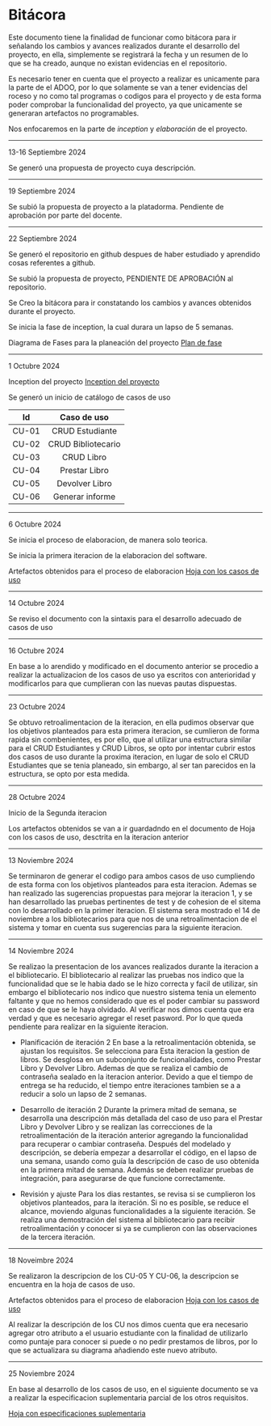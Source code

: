 # Bitácora
Este documento tiene  la finalidad de funcionar como bitácora para ir señalando los cambios y avances realizados durante el desarrollo del proyecto, en ella, 
simplemente se registrará la fecha y un resumen de lo que se ha creado, aunque no existan evidencias en el repositorio.

Es necesario tener en cuenta que el proyecto a realizar es unicamente para la parte de el ADOO, por lo que solamente se van a tener evidencias del roceso y no como tal
programas o codigos para el proyecto y de esta forma poder comprobar la funcionalidad del proyecto, ya que unicamente se generaran artefactos no programables.

Nos enfocaremos en la parte de *inception* y *elaboración* de el proyecto.

---
13-16 Septiembre 2024

 Se generó una propuesta de proyecto cuya descripción. 
 
---
19 Septiembre 2024

Se subió la propuesta de proyecto a la platadorma. Pendiente de aprobación por parte del docente.

---
22 Septiembre 2024

Se generó el repositorio en github despues de haber estudiado y aprendido cosas referentes a github.

Se subió la propuesta de proyecto, PENDIENTE DE APROBACIÓN al repositorio.

Se Creo la bitácora para ir constatando los cambios y avances obtenidos durante el proyecto.

Se inicia la fase de inception, la cual durara un lapso de 5 semanas.

Diagrama de Fases para la planeación del proyecto 
[Plan de fase](https://docs.google.com/spreadsheets/d/1Xcqhgwcz1kIMeJJtNfw12pi4Ewt-2plnp11zW5H0CSo/edit?usp=sharing)


---
1 Octubre 2024

Inception del proyecto
[Inception del proyecto](https://docs.google.com/document/d/1XEQQfUm2zQGOCbRWLspc9hInDOv21CmQQpK9UiW-opE/edit?usp=sharing)

Se generó un inicio de catálogo de casos de uso

|       Id      |     Caso de uso       |
|:---------------:|:-----------------------:|
|  CU-01        |       CRUD Estudiante           |
|  CU-02        |       CRUD Bibliotecario        |
|  CU-03        |       CRUD Libro                |
| CU-04         | Prestar Libro     |
| CU-05         | Devolver Libro                  |
| CU-06        | Generar informe                 |

---
6 Octubre 2024

Se inicia el proceso de elaboracion, de manera solo teorica.

Se inicia la primera iteracion de la elaboracion del software.

Artefactos obtenidos para el proceso de elaboracion
[Hoja con los casos de uso](https://docs.google.com/document/d/1AWval-TtFqC5Wu3j3r3lXO2FV17zrWqh0oRDB_2BRrk/edit?usp=sharing)

---
14 Octubre 2024

Se reviso el documento con la sintaxis para el desarrollo adecuado de casos de uso

--- 
16 Octubre 2024

En base a lo arendido y modificado en el documento anterior se procedio a realizar la actualizacion de los casos de uso ya escritos con anterioridad y 
modificarlos para que cumplieran con las nuevas pautas dispuestas.

---
23 Octubre 2024

Se obtuvo retroalimentacion de la iteracion, en ella pudimos observar que los objetivos planteados para esta primera iteracion, se cumlieron de forma rapida sin combenientes, es por ello, que al utilizar una estructura similar para el CRUD Estudiantes y CRUD Libros, se opto por intentar cubrir estos dos casos de uso durante la proxima iteracion, en lugar de solo el CRUD Estudiantes que se tenia planeado, sin embargo, al ser tan parecidos en la estructura, se opto por esta medida.


---
28 Octubre 2024

Inicio de la Segunda iteracion

Los artefactos obtenidos se van a ir guardadndo en el documento de Hoja con los casos de uso, desctrita en la iteracion anterior

---
13 Noviembre 2024

Se terminaron de generar el codigo para ambos casos de uso cumpliendo de esta forma con los objetivos planteados para esta iteracion.
Ademas se han realizado las sugerencias propuestas para mejorar la iteracion 1, y se han desarrollado las pruebas pertinentes de test y de cohesion de el sitema con lo desarrollado en la primer iteracion.
El sistema sera mostrado el 14 de noviembre a los bibliotecarios para que nos de una retroalimentacion de el sistema y tomar en cuenta sus sugerencias para la siguiente iteracion.

---
14 Noviembre 2024

Se realizao la presentacion de los avances realizados durante la iteracion a el bibliotecario.
El bibliotecario al realizar las pruebas nos indico que la funcionalidad que se le habia dado se le hizo correcta y facil de utilizar, sin embargo
el bibliotecario nos indico que nuestro sistema tenia un elemento faltante y que no hemos considerado que es el poder cambiar su password en caso de que se le haya olvidado.
Al verificar nos dimos cuenta que era verdad y que es necesario agregar el reset pasword. Por lo que queda pendiente para realizar en la siguiente iteracion.


- Planificación de iteración 2
En base a la retroalimentación obtenida, se ajustan los requisitos. Se selecciona para Esta iteracion la gestion de libros.
Se desglosa en un subconjunto de funcionalidades, como Prestar Libro y Devolver Libro. Ademas de que se realiza el cambio de contraseña sealado en la iteracion anterior.
Devido a que el tiempo de entrega se ha reducido, el tiempo entre iteraciones tambien se a a reducir a solo un lapso de 2 semanas.

- Desarrollo de iteración 2
Durante la primera mitad de semana, se desarrolla una descripción más detallada del caso de uso para el Prestar Libro y Devolver Libro y se realizan las correcciones de la retroalimentación de la iteración anterior agregando la funcionalidad para recuperar o cambiar contraseña.
Después del modelado y descripción, se debería empezar a desarrollar el código, en el lapso de una semana, usando como guía la descripción de caso de uso obtenida en la primera mitad de semana. Además se deben realizar pruebas de integración, para asegurarse de que funcione correctamente.

- Revisión y ajuste
Para los dias restantes, se revisa si se cumplieron los objetivos planteados, para la iteración. Si no es posible, se reduce el alcance, moviendo algunas funcionalidades a la siguiente iteración.
Se realiza una demostración del sistema al bibliotecario para recibir retroalimentación y conocer si ya se cumplieron con las observaciones de la tercera iteración.

---
18 Noveimbre 2024

Se realizaron la descripcion de los CU-05 Y CU-06, la descripcion se encuentra en la hoja de casos de uso.

Artefactos obtenidos para el proceso de elaboracion
[Hoja con los casos de uso](https://docs.google.com/document/d/1AWval-TtFqC5Wu3j3r3lXO2FV17zrWqh0oRDB_2BRrk/edit?usp=sharing)

Al realizar la descripción de los CU nos dimos cuenta que era necesario agregar otro atributo a el usuario estudiante con la finalidad de utilizarlo como puntaje para conocer si puede o no pedir prestamos de libros, por lo que se actualizara su diagrama añadiendo este nuevo atributo.

---
25 Noviembre 2024

En base al desarrollo de los casos de uso, en el siguiente documento se va a realizar la especificacion suplementaria parcial de los otros requisitos.

[Hoja con especificaciones suplementaria](https://docs.google.com/document/d/1x2daMq7bGKFJHFM6ETxRxbyhaiAACglqJNOOdYd0FfE/edit?usp=sharing)
